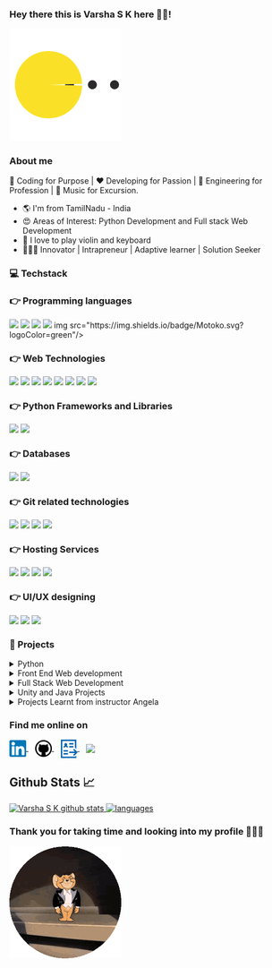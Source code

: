 ### Hey there this is Varsha S K here ✌🏻!

<div>
	<img src="https://github.com/skvarshasivakumar/webster/blob/main/img/pacman.svg" width="200" height="200">
</div>

### About me 

:black_heart: Coding for Purpose | :heart: Developing for Passion | :blue_heart: Engineering for Profession | :green_heart: Music for Excursion.

- :earth_americas: I'm from TamilNadu - India
- 😍 Areas of Interest: Python Development and Full stack Web Development
- :violin: I love to play violin and keyboard
- 🤹🏻‍♀️ Innovator | Intrapreneur | Adaptive learner | Solution Seeker


### 💻 Techstack

### 👉 Programming languages

<p>
<img src="https://img.shields.io/badge/C-579BB1.svg?logo=C&logoColor=white"/>
<img src="https://img.shields.io/badge/python-2B3A55.svg?logo=python&logoColor=white"/>
<img src="https://img.shields.io/badge/JavaScript-1C3B55.svg?logo=javascript&logoColor=white"/>
<img src="https://img.shields.io/badge/JAVA-628E70.svg?logoColor=white"/>
img src="https://img.shields.io/badge/Motoko.svg?logoColor=green"/>
</p>

### 👉 Web Technologies

<p>
<img src="https://img.shields.io/badge/HTML-EF2D5E.svg?logo=html5&logoColor=white"/>
<img src="https://img.shields.io/badge/CSS-628E90.svg?logo=css3&logoColor=white"/>
<img src="https://img.shields.io/badge/Bootstrap-332FD0.svg?logo=bootstrap&logoColor=white"/>
<img src="https://img.shields.io/badge/Vanilla%20JavaScript-F6F7C1.svg?logo=javascript&logoColor=white"/>
<img src="https://img.shields.io/badge/JQuery-8DCBE6.svg?logo=jquery&logoColor=white"/>
<img src="https://img.shields.io/badge/Node.js-2B3A55.svg?logo=nodedotjs&logoColor=white"/>
<img src="https://img.shields.io/badge/React.js-B9F3E4.svg?logo=react&logoColor=white"/>
<img src="https://img.shields.io/badge/Express.js-F99417.svg?logo=express&logoColor=white"/>
</p>

### 👉 Python Frameworks and Libraries

<p>
<img src="https://img.shields.io/badge/Tkinter-FFCACA.svg?logoColor=white"/>
<img src="https://img.shields.io/badge/Requests-FF8787.svg?logoColor=white"/>
</p>


### 👉 Databases

<p>
<img src="https://img.shields.io/badge/MySQL-00599C.svg?logo=mysql&logoColor=white"/>
<img src="https://img.shields.io/badge/MongoDB-319DA0.svg?logo=mongodb&logoColor=white"/>
</p>


### 👉 Git related technologies

<p>
<img src="https://img.shields.io/badge/GIT-80558C.svg?logo=git&logoColor=white"/>
<img src="https://img.shields.io/badge/Version%20Control-pink.svg?logoColor=white"/>
<img src="https://img.shields.io/badge/Github-85586F.svg?logo=github&logoColor=white"/>
<img src="https://img.shields.io/badge/Basics%20of%20Command%20Line-E9D5CA.svg?logoColor=white"/>
</p>

### 👉 Hosting Services

<p>
<img src="https://img.shields.io/badge/Heroku-61A4BC.svg?logo=heroku&logoColor=white"/>
<img src="https://img.shields.io/badge/Render-1A132F.svg?logo=render&logoColor=white"/>
<img src="https://img.shields.io/badge/Github-bbscdf.svg?logo=githubactions&logoColor=white"/>
<img src="https://img.shields.io/badge/DriveToWeb-BB6464.svg?logo=googledrive&logoColor=white"/>

</p>


### 👉 UI/UX designing

<p>
<img src="https://img.shields.io/badge/Figma-A10035.svg?logo=figma&logoColor=white"/>
<img src="https://img.shields.io/badge/AdobeXd-3FA796.svg?logo=adobexd&logoColor=white"/>
<img src="https://img.shields.io/badge/Canva-FEC260.svg?logo=canva&logoColor=white"/>
</p>


### 📘 Projects

<!-- split -->

<details>
<summary>Python</summary>
<ul>

<li><a href="https://www.youtube.com/watch?v=_SPvrhPxqMA" target="_blank">Digital Transcriptionist</a></li>
<li><a href="https://www.youtube.com/watch?v=wnxi_yjf4YQ" target="_blank">Stress deduction using CNN</a></li>
<li><a href="https://www.youtube.com/watch?v=H06kvQHQdaM" target="_blank">India Bix Scrapper</a></li>
<li><a href="https://www.youtube.com/watch?v=MQ48zxmbEK4" target="_blank">Live Weather Desktop Notifier</a></li>

</ul>
</details>

<!-- split -->

<details>
<summary>Front End Web development</summary>
<ul>

<li><a href="https://www.youtube.com/watch?v=7VyDkqfk5Z0">React Web application for a small Business</a></li>
<li><a href="https://www.youtube.com/watch?v=b7QZCAEmChE">Todo List</a></li>
<li><a href="https://skvarshasivakumar.github.io/New_ShriRam_Mess/">Website for a Local Business</a></li>
<li><a href="https://www.youtube.com/watch?v=zf0RjsBOXWw">Emojipedia</a></li>
<li><a href="https://skvarshasivakumar.github.io/patatap-clone/">Patatap Clone</a></li>
<li><a href="https://skvarshasivakumar.github.io/HAKUNA-MATATA/">Stress Management Site</a></li>

</ul>
</details>

<!-- split -->

<details>
<summary>Full Stack Web Development</summary>
<ul>

<li><a href="https://www.youtube.com/watch?v=ZnolHnFvFAc&t=174s" target="_blank">A Career Guidance Website</a></li>
<li><a href="https://varshask-weather-api.onrender.com/" target="_blank">API connected website</a></li>
<li><a href="https://varshask-backend-to-do-list.onrender.com/" target="_blank">A CRUD web application</a></li>
<li><a href="https://skvarshasivakumar.github.io/-TRINIT_The-Full-Stack-Force_DEV03_FINAL/">All things green</a></li>

</ul>
</details>

<!-- split -->

<details>
<summary>Unity and Java Projects</summary>
<ul>

<li><a href="https://www.youtube.com/watch?v=YesaxRCAd_Q" target="_blank">A Cinemachine with modern city</a></li>
<li><a href="https://www.youtube.com/watch?v=YesaxRCAd_Q" target="_blank">3D terrain project</a></li>
<li><a href="https://www.youtube.com/watch?v=HcKPmfPxlow" target="_blank">JAVA Grade Processing system</a></li>

</ul>
</details>

<!-- split -->

<details>
<summary>Projects Learnt from instructor Angela</summary>
<ul>

<li><a href="https://skvarshasivakumar.github.io/sean-halphin-clone-varsha-s-k/" target="_blank">UI designer Sean Halphin Clone Varsha S K version</a></li>
<li><a href="https://skvarshasivakumar.github.io/Tindog-varsha-s-k/" target="_blank">Tinder clone Tindog</a></li>
<li><a href="https://skvarshasivakumar.github.io/simon-varsha-sk/" target="_blank">Simon Game</a></li>
<li><a href="https://varshask-blog-website.onrender.com/" target="_blank">Blog Website</a></li>
<li><a href="https://skvarshasivakumar.github.io/diceroll/" target="_blank">Dice Game</a></li>
<li><a href="https://skvarshasivakumar.github.io/drum_kit/" target="_blank">Drum Kit</a></li>

</ul>
</details>

### Find me online on

<p align="left">
<a href="https://www.linkedin.com/in/varsha-s-k-9694501bb/" target="_blank">
  <img align="center" | Linkedin" width="30px" src="https://github.com/SatYu26/SatYu26/blob/master/Assets/Linkedin.svg" />
</a> &nbsp;&nbsp;
<a href="https://github.com/skvarshasivakumar">
<img align="center" | Github" width="30px" src="https://github.com/SatYu26/SatYu26/blob/master/Assets/git.png" />
</a> &nbsp;&nbsp;
<a href="https://sk-varsha-sivakumar-profile.on.drv.tw/my%20portfolio/">
<img align="center" | Portfolio" width="30px" src="https://github.com/SatYu26/SatYu26/blob/master/Assets/resume.png" />
</a> &nbsp;&nbsp;
<a href="https://www.youtube.com/channel/UCL5LOXnw3biI2AYbdf6yWsg">
<img align="center" | Youtube" width="30px" src="https://www.iconpacks.net/icons/2/free-youtube-logo-icon-2431-thumb.png" />
</a>                                                                                                                 
</p>

## Github Stats 📈
<!-- status codes -->
<a href="https://github.com/skvarshasivakumar">
<p>
<img src="https://github-readme-stats.vercel.app/api?username=skvarshasivakumar&show_icons=true&theme=tokyonight" alt="Varsha S K github stats" width="420"/>&nbsp;<img src="https://github-readme-stats.vercel.app/api/top-langs/?username=skvarshasivakumar&layout=compact&theme=tokyonight" alt="languages" height="165">
</p>
</a>



### Thank you for taking time and looking into my profile 🙏🏻😊
<img src="https://github.com/skvarshasivakumar/webster/blob/main/img/jerrycirclecrop.gif" width="200" height="200"> 

